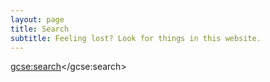 ```yaml
---
layout: page
title: Search
subtitle: Feeling lost? Look for things in this website.
---
```


<script>
  (function() {
    var cx = '010450091204239388022:urei34xbzpn';
    var gcse = document.createElement('script');
    gcse.type = 'text/javascript';
    gcse.async = true;
    gcse.src = 'https://cse.google.com/cse.js?cx=' + cx;
    var s = document.getElementsByTagName('script')[0];
    s.parentNode.insertBefore(gcse, s);
  })();
</script>
<gcse:search></gcse:search>
